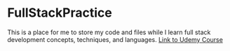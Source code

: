 # FullStackPractice
This is a place for me to store my code and files while I learn full stack development concepts, techniques, and languages. [Link to Udemy Course](https://www.udemy.com/course/python-and-django-full-stack-web-developer-bootcamp/)

